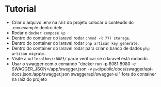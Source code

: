 # Tutorial

- Criar o arquivo .env na raiz do projeto colocar o conteudo do .env.example dentro dele.
- Rodar o `docker compose up`
- Dentro do container do laravel rodar `chmod -R 777 storage`.
- Dentro do container do laravel rodar `php artisan key:generate`.
- Dentro do container do laravel rodar para criar o banco de dados `php artisan migrate`.
- Visite a url `localhost:8083/` parar verificar se o laravel está rodando.
- Usar o swagger com o comando "docker run -p 8081:8080 -e SWAGGER_JSON=/app/swagger.json -v `pwd`/public/docs/swagger/api-docs.json:/app/swagger.json swaggerapi/swagger-ui" fora do container na raiz do projeto
